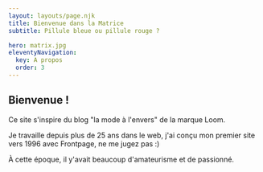```yaml
---
layout: layouts/page.njk
title: Bienvenue dans la Matrice
subtitle: Pillule bleue ou pillule rouge ?

hero: matrix.jpg
eleventyNavigation:
  key: A propos
  order: 3
---
```


## Bienvenue !

Ce site s'inspire du blog "la mode à l'envers" de la marque Loom.

Je travaille depuis plus de 25 ans dans le web, j'ai conçu mon premier site vers 1996 avec Frontpage, ne me jugez pas :)

À cette époque, il y'avait beaucoup d'amateurisme et de passionné.
